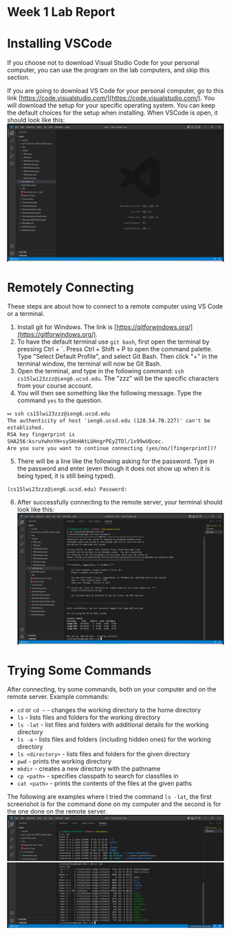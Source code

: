 # Week 1 Lab Report

# Installing VSCode
If you choose not to download Visual Studio Code for your personal computer, you can use the program 
on the lab computers, and skip this section.

If you are going to download VS Code for your personal computer, go to this link 
[https://code.visualstudio.com/](https://code.visualstudio.com/). You will download the setup for 
your specific operating system. You can keep the default choices for the setup when installing. When 
VSCode is open, it should look like this:
![Image](wk1lrvscodewindow.png)

# Remotely Connecting
These steps are about how to connect to a remote computer using VS Code or a terminal.
1. Install git for Windows. The link is [https://gitforwindows.org/](https://gitforwindows.org/).
2. To have the default terminal use `git bash`, first open the terminal by pressing Ctrl + `. Press
Ctrl + Shift + P to open the command palette. Type "Select Default Profile", and select Git Bash. 
Then click "+" in the terminal window, the terminal will now be Git Bash.
3. Open the terminal, and type in the following command: `ssh cs15lwi23zzz@ieng6.ucsd.edu`. The "zzz"
will be the specific characters from your course account.
4. You will then see something like the following message. Type the command `yes` to the question.
```
⤇ ssh cs15lwi23zzz@ieng6.ucsd.edu
The authenticity of host 'ieng6.ucsd.edu (128.54.70.227)' can't be established.
RSA key fingerprint is SHA256:ksruYwhnYH+sySHnHAtLUHngrPEyZTDl/1x99wUQcec.
Are you sure you want to continue connecting (yes/no/[fingerprint])?
```
5. There will be a line like the following asking for the password. Type in the password
and enter (even though it does not show up when it is being typed, it is still being typed).
```
(cs15lwi23zzz@ieng6.ucsd.edu) Password:
```
6. After successfully connecting to the remote server, your terminal should look like this:
![Image](wk1lrremoteserver.png)

# Trying Some Commands
After connecting, try some commands, both on your computer and on the remote server. Example commands:
* `cd` or `cd ~` - changes the working directory to the home directory 
* `ls` - lists files and folders for the working directory
* `ls -lat` - list files and folders with additional details for the working directory
* `ls -a` - lists files and folders (including hidden ones) for the working directory
* `ls <directory>` - lists files and folders for the given directory
* `pwd` - prints the working directory
* `mkdir` - creates a new directory with the pathname
* `cp <path>` - specifies classpath to search for classfiles in
* `cat <path>` - prints the contents of the files at the given paths

The following are examples where I tried the command `ls -lat`, the first screenshot is for the command 
done on my computer and the second is for the one done on the remote server.
![Image](wk1lrpctestcommand.png)
![Image](wk1lrremoteservertestcommand.png)
